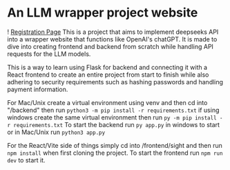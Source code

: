 # An LLM wrapper project website
! [Registration Page](images/LLMRegister.PNG)
This is a project that aims to implement deepseeks API into a wrapper website that functions like OpenAI's chatGPT. It is made to dive into creating frontend and backend from scratch while handling API requests for the LLM models.

This is a way to learn using Flask for backend and connecting it with a React frontend to create an entire project from start to finish while also adhering to security requirements such as hashing passwords and handling payment information.

For Mac/Unix create a virtual environment using venv and then cd into "/backend" then run ```python3 -m pip install -r requirements.txt``` if using windows create the same virtual environment then run ```py -m pip install -r requirements.txt```
To start the backend run ```py app.py``` in windows to start or in Mac/Unix run ```python3 app.py```

For the React/Vite side of things simply cd into /frontend/sight and then run ```npm install``` when first cloning the project.
To start the frontend run ```npm run dev``` to start it.
